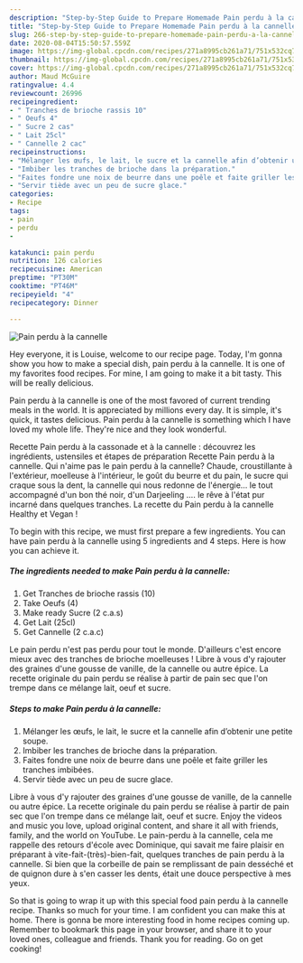 ```yaml
---
description: "Step-by-Step Guide to Prepare Homemade Pain perdu à la cannelle"
title: "Step-by-Step Guide to Prepare Homemade Pain perdu à la cannelle"
slug: 266-step-by-step-guide-to-prepare-homemade-pain-perdu-a-la-cannelle
date: 2020-08-04T15:50:57.559Z
image: https://img-global.cpcdn.com/recipes/271a8995cb261a71/751x532cq70/pain-perdu-a-la-cannelle-photo-principale-de-la-recette.jpg
thumbnail: https://img-global.cpcdn.com/recipes/271a8995cb261a71/751x532cq70/pain-perdu-a-la-cannelle-photo-principale-de-la-recette.jpg
cover: https://img-global.cpcdn.com/recipes/271a8995cb261a71/751x532cq70/pain-perdu-a-la-cannelle-photo-principale-de-la-recette.jpg
author: Maud McGuire
ratingvalue: 4.4
reviewcount: 26996
recipeingredient:
- " Tranches de brioche rassis 10"
- " Oeufs 4"
- " Sucre 2 cas"
- " Lait 25cl"
- " Cannelle 2 cac"
recipeinstructions:
- "Mélanger les œufs, le lait, le sucre et la cannelle afin d’obtenir une petite soupe."
- "Imbiber les tranches de brioche dans la préparation."
- "Faites fondre une noix de beurre dans une poêle et faite griller les tranches imbibées."
- "Servir tiède avec un peu de sucre glace."
categories:
- Recipe
tags:
- pain
- perdu
- 

katakunci: pain perdu  
nutrition: 126 calories
recipecuisine: American
preptime: "PT30M"
cooktime: "PT46M"
recipeyield: "4"
recipecategory: Dinner

---
```



![Pain perdu à la cannelle](https://img-global.cpcdn.com/recipes/271a8995cb261a71/751x532cq70/pain-perdu-a-la-cannelle-photo-principale-de-la-recette.jpg)

Hey everyone, it is Louise, welcome to our recipe page. Today, I'm gonna show you how to make a special dish, pain perdu à la cannelle. It is one of my favorites food recipes. For mine, I am going to make it a bit tasty. This will be really delicious.

Pain perdu à la cannelle is one of the most favored of current trending meals in the world. It is appreciated by millions every day. It is simple, it's quick, it tastes delicious. Pain perdu à la cannelle is something which I have loved my whole life. They're nice and they look wonderful.

Recette Pain perdu à la cassonade et à la cannelle : découvrez les ingrédients, ustensiles et étapes de préparation Recette Pain perdu à la cannelle. Qui n&#39;aime pas le pain perdu à la cannelle? Chaude, croustillante à l&#39;extérieur, moelleuse à l&#39;intérieur, le goût du beurre et du pain, le sucre qui craque sous la dent, la cannelle qui nous redonne de l&#39;énergie… le tout accompagné d&#39;un bon thé noir, d&#39;un Darjeeling …. le rêve à l&#39;état pur incarné dans quelques tranches. La recette du Pain perdu à la cannelle Healthy et Vegan !


To begin with this recipe, we must first prepare a few ingredients. You can have pain perdu à la cannelle using 5 ingredients and 4 steps. Here is how you can achieve it.

<!--inarticleads1-->

##### The ingredients needed to make Pain perdu à la cannelle:

1. Get  Tranches de brioche rassis (10)
1. Take  Oeufs (4)
1. Make ready  Sucre (2 c.a.s)
1. Get  Lait (25cl)
1. Get  Cannelle (2 c.a.c)


Le pain perdu n&#39;est pas perdu pour tout le monde. D&#39;ailleurs c&#39;est encore mieux avec des tranches de brioche moelleuses ! Libre à vous d&#39;y rajouter des graines d&#39;une gousse de vanille, de la cannelle ou autre épice. La recette originale du pain perdu se réalise à partir de pain sec que l&#39;on trempe dans ce mélange lait, oeuf et sucre. 

<!--inarticleads2-->

##### Steps to make Pain perdu à la cannelle:

1. Mélanger les œufs, le lait, le sucre et la cannelle afin d’obtenir une petite soupe.
1. Imbiber les tranches de brioche dans la préparation.
1. Faites fondre une noix de beurre dans une poêle et faite griller les tranches imbibées.
1. Servir tiède avec un peu de sucre glace.


Libre à vous d&#39;y rajouter des graines d&#39;une gousse de vanille, de la cannelle ou autre épice. La recette originale du pain perdu se réalise à partir de pain sec que l&#39;on trempe dans ce mélange lait, oeuf et sucre. Enjoy the videos and music you love, upload original content, and share it all with friends, family, and the world on YouTube. Le pain-perdu à la cannelle, cela me rappelle des retours d&#39;école avec Dominique, qui savait me faire plaisir en préparant à vite-fait-(très)-bien-fait, quelques tranches de pain perdu à la cannelle. Si bien que la corbeille de pain se remplissant de pain desséché et de quignon dure à s&#39;en casser les dents, était une douce perspective à mes yeux. 

So that is going to wrap it up with this special food pain perdu à la cannelle recipe. Thanks so much for your time. I am confident you can make this at home. There is gonna be more interesting food in home recipes coming up. Remember to bookmark this page in your browser, and share it to your loved ones, colleague and friends. Thank you for reading. Go on get cooking!
